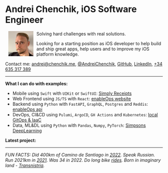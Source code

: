 # Andrei Chenchik, iOS Software Engineer
<img align="left" width=80 src="./images/andrei.jpg" style="margin: 0 10px" >

Solving hard challenges with real solutions.  

Looking for a starting position as iOS developer to help build and ship great apps, help users and to improve my iOS platform knowledge.


Contact me: [andrei@chenchik.me](mailto:andrei@chenchik.me), [@AndreiChenchik](https://twitter.com/AndreiChenchik), [GitHub](https://github.com/AndreiChenchik), [LinkedIn](https://www.linkedin.com/in/achenchik), [+34 635 317 389](tel:+34635317389)

---

**What I can do with examples:**
- Mobile using `Swift` with `UIKit` or `SwiftUI`: [Simply Receipts](https://github.com/AndreiChenchik/receipt)
- Web Frontend using `JS/TS` with `React`: [enableOps website](https://github.com/enableops/enableops.github.io/tree/main/src/components)
- Backend using `Python` with `FastAPI`, `GraphQL`, `Postgres` and `Reddis`: [enableOps api](https://github.com/enableops/api-service)
- DevOps, CI&CD using `Pulumi`, `ArgoCD`, `GH Actions` and `Kubernetes`: [local GitOps & IaaC](https://github.com/AndreiChenchik/local-cluster)
- Data, ML&DL using `Python` with `Pandas`, `Numpy`, `PyTorch`: [Simpsons DeepLearning](https://github.com/AndreiChenchik/dlschool/blob/main/14.1%20%D0%94%D0%BE%D0%BC%D0%B0%D1%88%D0%BD%D0%B5%D0%B5%20%D0%B7%D0%B0%D0%B4%D0%B0%D0%BD%D0%B8%D0%B5.%20%D0%BA%D0%BB%D0%B0%D1%81%D1%81%D0%B8%D1%84%D0%B8%D0%BA%D0%B0%D1%86%D0%B8%D1%8F%20%D0%A1%D0%B8%D0%BC%D0%BF%D1%81%D0%BE%D0%BD%D0%BE%D0%B2/simpsons_resnet50.ipynb)

**Latest project:**

---



*FUN FACTS: Did 400km of Camino de Santiago in [2022](https://storyteller.fit/album/384). Speak Russian. Run 2021km in [2021](https://www.strava.com/athletes/44250763). Was 34 in 2022. Do long bike [rides](https://www.strava.com/activities/4836441053). Born in imaginary land - [Transnistria](https://en.wikipedia.org/wiki/Transnistria).*